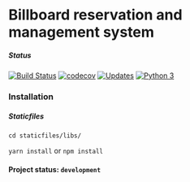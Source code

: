 # Billboard reservation and management system

##### Status
[![Build Status](https://travis-ci.org/upy/billboard.svg?branch=master)](https://travis-ci.org/upy/billboard) [![codecov](https://codecov.io/gh/upy/billboard/branch/master/graph/badge.svg)](https://codecov.io/gh/upy/billboard) [![Updates](https://pyup.io/repos/github/upy/billboard/shield.svg)](https://pyup.io/repos/github/upy/billboard/) [![Python 3](https://pyup.io/repos/github/upy/billboard/python-3-shield.svg)](https://pyup.io/repos/github/upy/billboard/)

### Installation

##### Staticfiles
``cd staticfiles/libs/``

``yarn install`` or ``npm install``

#### Project status: `development` 
